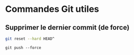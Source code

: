 # Commandes Git utiles

## Supprimer le dernier commit (de force)
```sh 
git reset --hard HEAD^
```
```
git push --force
```